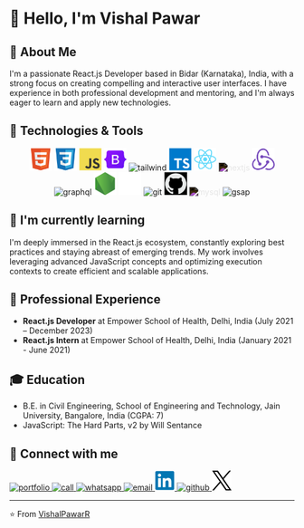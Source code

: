 # 👋 Hello, I'm Vishal Pawar

## 🚀 About Me
I'm a passionate React.js Developer based in Bidar (Karnataka), India, with a strong focus on creating compelling and interactive user interfaces. I have experience in both professional development and mentoring, and I'm always eager to learn and apply new technologies.

## 🔧 Technologies & Tools
<p align="center">
  <img src="https://raw.githubusercontent.com/devicons/devicon/master/icons/html5/html5-original.svg" alt="html5" width="40" height="40" title="HTML5"/>
  <img src="https://raw.githubusercontent.com/devicons/devicon/master/icons/css3/css3-original.svg" alt="css3" width="40" height="40" title="CSS3"/>
  <img src="https://raw.githubusercontent.com/devicons/devicon/master/icons/javascript/javascript-original.svg" alt="javascript" width="40" height="40" title="JavaScript"/>
  <img src="https://raw.githubusercontent.com/devicons/devicon/master/icons/bootstrap/bootstrap-original.svg" alt="bootstrap" width="40" height="40" title="Bootstrap"/>
  <img src="https://www.vectorlogo.zone/logos/tailwindcss/tailwindcss-icon.svg" alt="tailwind" width="40" height="40" title="Tailwind CSS"/>
  <img src="https://raw.githubusercontent.com/devicons/devicon/master/icons/typescript/typescript-original.svg" alt="typescript" width="40" height="40" title="TypeScript"/>
  <img src="https://raw.githubusercontent.com/devicons/devicon/master/icons/react/react-original.svg" alt="react" width="40" height="40" title="React"/>
  <img src="https://cdn.worldvectorlogo.com/logos/nextjs-2.svg" alt="nextjs" width="40" height="40" title="Next.js" style="filter: invert(1)"/>
  <img src="https://raw.githubusercontent.com/devicons/devicon/master/icons/redux/redux-original.svg" alt="redux" width="40" height="40" title="Redux"/>
  <img src="https://www.vectorlogo.zone/logos/graphql/graphql-icon.svg" alt="graphql" width="40" height="40" title="GraphQL"/>
  <img src="https://raw.githubusercontent.com/devicons/devicon/master/icons/nodejs/nodejs-original.svg" alt="nodejs" width="40" height="40" title="Node.js"/>
  <img src="https://raw.githubusercontent.com/devicons/devicon/master/icons/express/express-original.svg" alt="express" width="40" height="40" title="Express.js" style="filter: brightness(0) invert(1)"/>
  <img src="https://www.vectorlogo.zone/logos/git-scm/git-scm-icon.svg" alt="git" width="40" height="40" title="Git"/>
  <img src="https://raw.githubusercontent.com/devicons/devicon/master/icons/github/github-original.svg" alt="github" width="40" height="40" title="GitHub" style="filter: invert(1)"/>
  <img src="https://www.vectorlogo.zone/logos/mysql/mysql-icon.svg" alt="mysql" width="40" height="40" title="MySQL" style="filter: invert(1)"/>
  <img src="https://cdn.worldvectorlogo.com/logos/gsap-greensock.svg" alt="gsap" width="40" height="40" title="GSAP"/>
  <!-- <img src="https://raw.githubusercontent.com/devicons/devicon/master/icons/webpack/webpack-original.svg" alt="webpack" width="40" height="40" title="Webpack"/>
  <img src="https://raw.githubusercontent.com/devicons/devicon/master/icons/babel/babel-original.svg" alt="babel" width="40" height="40" title="Babel"/>
  <img src="https://raw.githubusercontent.com/devicons/devicon/master/icons/jest/jest-plain.svg" alt="jest" width="40" height="40" title="Jest"/>
  <img src="https://raw.githubusercontent.com/devicons/devicon/master/icons/docker/docker-original-wordmark.svg" alt="docker" width="40" height="40" title="Docker"/> -->
</p>

## 🌱 I'm currently learning
I'm deeply immersed in the React.js ecosystem, constantly exploring best practices and staying abreast of emerging trends. My work involves leveraging advanced JavaScript concepts and optimizing execution contexts to create efficient and scalable applications.

## 💼 Professional Experience
- **React.js Developer** at Empower School of Health, Delhi, India (July 2021 – December 2023)
- **React.js Intern** at Empower School of Health, Delhi, India (January 2021 - June 2021)

<!-- ## 🏆 Achievements
- Improved website loading speed by 30% through effective use of browser developer tools
- Reduced the number of bugs by 40% within one quarter through collaborative testing efforts
- Successfully implemented responsive design for seamless user experience across all devices -->

## 🎓 Education
- B.E. in Civil Engineering, School of Engineering and Technology, Jain University, Bangalore, India (CGPA: 7)
- JavaScript: The Hard Parts, v2 by Will Sentance

## 🤝 Connect with me

<p align="left">
  <a href="https://vishalpawar.netlify.app/" title="Portfolio" target="_blank" rel="noopener noreferrer">
    <img src="https://img.icons8.com/color/48/000000/web-design.png" alt="portfolio" width="40" height="40"/>
  </a>
  <a href="tel:+917411334439" title="Call" target="_blank" rel="noopener noreferrer">
    <img src="https://img.icons8.com/color/48/000000/phone.png" alt="call" width="40" height="40"/>
  </a>
  <a href="https://wa.me/+917411334439" title="WhatsApp" target="_blank" rel="noopener noreferrer">
    <img src="https://img.icons8.com/color/48/000000/whatsapp.png" alt="whatsapp" width="40" height="40"/>
  </a>
  <a href="mailto:vishalpawarr.git@gmail.com" title="Email" target="_blank" rel="noopener noreferrer">
    <img src="https://img.icons8.com/color/48/000000/gmail.png" alt="email" width="40" height="40"/>
  </a>
  <a href="https://www.linkedin.com/in/vishalpawarr/" title="LinkedIn" target="_blank" rel="noopener noreferrer">
    <img src="https://raw.githubusercontent.com/devicons/devicon/master/icons/linkedin/linkedin-original.svg" alt="linkedin" width="35" height="35"/>
  </a>
  <a href="https://github.com/vishalpawarr" title="GitHub" target="_blank" rel="noopener noreferrer">
    <img src="https://img.icons8.com/ios-filled/50/ffffff/github.png" alt="github" width="40" height="40"/>
  </a>
  <a href="https://twitter.com/vishalpawar_R" title="Twitter" target="_blank" rel="noopener noreferrer">
    <img src="https://raw.githubusercontent.com/devicons/devicon/master/icons/twitter/twitter-original.svg" alt="twitter" width="35" height="35"/>
  </a>
</p>

---

⭐️ From [VishalPawarR](https://github.com/vishalpawarr)

